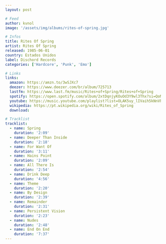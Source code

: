 ```yaml
---
layout: post

# Feed
author: kvnol
image: '/assets/img/albums/rites-of-spring.jpg'

# Infos
title: Rites Of Spring
artist: Rites Of Spring
released: 1985-06-01
country: Estados Unidos
label: Dischord Records
categories: ['Hardcore', 'Punk', 'Emo']

# Links
links:
  amazon: https://amzn.to/3wSJXc7
  deezer: https://www.deezer.com/br/album/725713
  lastfm: https://www.last.fm/music/Rites+of+Spring/Rites+of+Spring
  spotify: https://open.spotify.com/album/2xtDqnjyKOuOd3Y9wl3Thx?si=QoNpQZtjTnmCZROd6Stt5A
  youtube: https://music.youtube.com/playlist?list=OLAK5uy_lIVaih5kNnVhUzCM6rP61XJmA3qwCa5ek
  wikipedia: https://pt.wikipedia.org/wiki/Rites_of_Spring
  download:

# Tracklist
tracklist:
  - name: Spring
    duration: '2:09'
  - name: Deeper Than Inside
    duration: '2:18'
  - name: For Want Of
    duration: '3:11'
  - name: Hains Point
    duration: '2:09'
  - name: All There Is
    duration: '2:54'
  - name: Drink Deep
    duration: '4:56'
  - name: Theme
    duration: '2:20'
  - name: By Design
    duration: '2:39'
  - name: Remainder
    duration: '2:31'
  - name: Persistent Vision
    duration: '2:23'
  - name: Nudes
    duration: '2:48'
  - name: End On End
    duration: '7:37'
---
```

